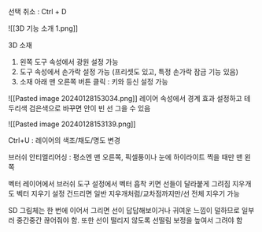 
선택 취소 : Ctrl + D

![[3D 기능 소개 1.png]]

3D 소재
1. 왼쪽 도구 속성에서 광원 설정 가능
2. 도구 속성에서 손가락 설정 가능 (프리셋도 있고, 특정 손가락 잠금 기능 있음)
3. 소재 아래 맨 오른쪽 버튼 클릭 : 키와 등신 설정 가능

![[Pasted image 20240128153034.png]] 
레이어 속성에서 경계 효과 설정하고 테두리색 검은색으로 바꾸면 안이 빈 선 그을 수 있음

![[Pasted image 20240128153139.png]]


Ctrl+U : 레이어의 색조/채도/명도 변경

브러쉬 안티엘리어싱 : 평소엔 맨 오른쪽, 픽셀풍이나 눈에 하이라이트 찍을 때만 맨 왼쪽

벡터 레이어에서 브러쉬 도구 설정에서 벡터 흡착 키면 선들이 달라붙게 그려짐
지우개도 벡터 지우기 설정 건드리면 일반 지우개처럼/교차점까지만/선 전체 지우기 가능

SD 그림체는 한 번에 이어서 그리면 선이 답답해보이거나 귀여운 느낌이 덜하므로 일부러 중간중간 끊어줘야 함. 또한 선이 떨리지 않도록 선떨림 보정을 높여서 그려야 함